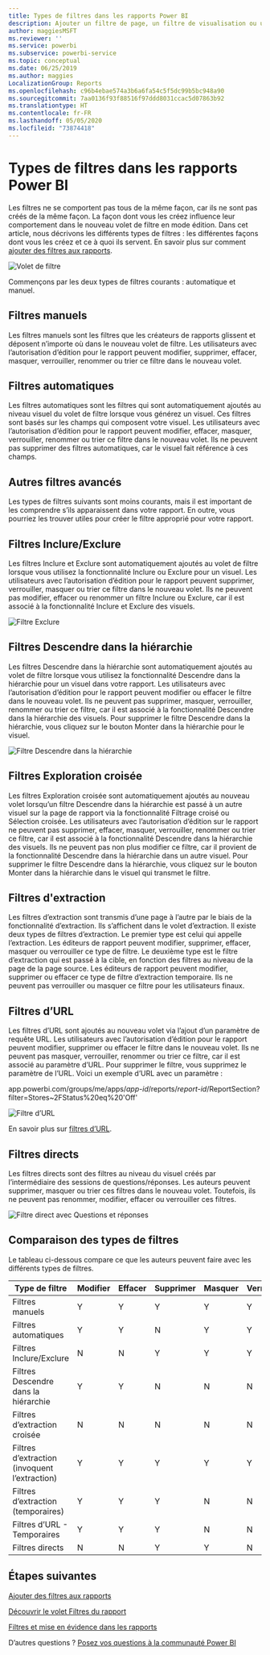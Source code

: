 ```yaml
---
title: Types de filtres dans les rapports Power BI
description: Ajouter un filtre de page, un filtre de visualisation ou un filtre de rapport à un rapport dans Power BI
author: maggiesMSFT
ms.reviewer: ''
ms.service: powerbi
ms.subservice: powerbi-service
ms.topic: conceptual
ms.date: 06/25/2019
ms.author: maggies
LocalizationGroup: Reports
ms.openlocfilehash: c96b4ebae574a3b6a6fa54c5f5dc99b5bc948a90
ms.sourcegitcommit: 7aa0136f93f88516f97ddd8031ccac5d07863b92
ms.translationtype: HT
ms.contentlocale: fr-FR
ms.lasthandoff: 05/05/2020
ms.locfileid: "73874418"
---
```

# <a name="types-of-filters-in-power-bi-reports"></a>Types de filtres dans les rapports Power BI

Les filtres ne se comportent pas tous de la même façon, car ils ne sont pas créés de la même façon. La façon dont vous les créez influence leur comportement dans le nouveau volet de filtre en mode édition. Dans cet article, nous décrivons les différents types de filtres : les différentes façons dont vous les créez et ce à quoi ils servent. En savoir plus sur comment [ajouter des filtres aux rapports](power-bi-report-add-filter.md). 

![Volet de filtre](media/power-bi-report-filter-types/power-bi-filter-pane.png)

Commençons par les deux types de filtres courants : automatique et manuel.

## <a name="manual-filters"></a>Filtres manuels 

Les filtres manuels sont les filtres que les créateurs de rapports glissent et déposent n’importe où dans le nouveau volet de filtre. Les utilisateurs avec l’autorisation d’édition pour le rapport peuvent modifier, supprimer, effacer, masquer, verrouiller, renommer ou trier ce filtre dans le nouveau volet.

## <a name="automatic-filters"></a>Filtres automatiques 

Les filtres automatiques sont les filtres qui sont automatiquement ajoutés au niveau visuel du volet de filtre lorsque vous générez un visuel. Ces filtres sont basés sur les champs qui composent votre visuel. Les utilisateurs avec l’autorisation d’édition pour le rapport peuvent modifier, effacer, masquer, verrouiller, renommer ou trier ce filtre dans le nouveau volet. Ils ne peuvent pas supprimer des filtres automatiques, car le visuel fait référence à ces champs.

## <a name="more-advanced-filters"></a>Autres filtres avancés

Les types de filtres suivants sont moins courants, mais il est important de les comprendre s’ils apparaissent dans votre rapport. En outre, vous pourriez les trouver utiles pour créer le filtre approprié pour votre rapport.

## <a name="include-and-exclude-filters"></a>Filtres Inclure/Exclure

Les filtres Inclure et Exclure sont automatiquement ajoutés au volet de filtre lorsque vous utilisez la fonctionnalité Inclure ou Exclure pour un visuel. Les utilisateurs avec l’autorisation d’édition pour le rapport peuvent supprimer, verrouiller, masquer ou trier ce filtre dans le nouveau volet. Ils ne peuvent pas modifier, effacer ou renommer un filtre Inclure ou Exclure, car il est associé à la fonctionnalité Inclure et Exclure des visuels.

![Filtre Exclure](media/power-bi-report-filter-types/power-bi-filters-exclude.png)

## <a name="drill-down-filters"></a>Filtres Descendre dans la hiérarchie

Les filtres Descendre dans la hiérarchie sont automatiquement ajoutés au volet de filtre lorsque vous utilisez la fonctionnalité Descendre dans la hiérarchie pour un visuel dans votre rapport. Les utilisateurs avec l’autorisation d’édition pour le rapport peuvent modifier ou effacer le filtre dans le nouveau volet. Ils ne peuvent pas supprimer, masquer, verrouiller, renommer ou trier ce filtre, car il est associé à la fonctionnalité Descendre dans la hiérarchie des visuels. Pour supprimer le filtre Descendre dans la hiérarchie, vous cliquez sur le bouton Monter dans la hiérarchie pour le visuel.

![Filtre Descendre dans la hiérarchie](media/power-bi-report-filter-types/power-bi-filters-drill-down.png)

## <a name="cross-drill-filters"></a>Filtres Exploration croisée

Les filtres Exploration croisée sont automatiquement ajoutés au nouveau volet lorsqu’un filtre Descendre dans la hiérarchie est passé à un autre visuel sur la page de rapport via la fonctionnalité Filtrage croisé ou Sélection croisée. Les utilisateurs avec l’autorisation d’édition sur le rapport ne peuvent pas supprimer, effacer, masquer, verrouiller, renommer ou trier ce filtre, car il est associé à la fonctionnalité Descendre dans la hiérarchie des visuels. Ils ne peuvent pas non plus modifier ce filtre, car il provient de la fonctionnalité Descendre dans la hiérarchie dans un autre visuel. Pour supprimer le filtre Descendre dans la hiérarchie, vous cliquez sur le bouton Monter dans la hiérarchie dans le visuel qui transmet le filtre.

## <a name="drillthrough-filters"></a>Filtres d'extraction

Les filtres d’extraction sont transmis d’une page à l’autre par le biais de la fonctionnalité d’extraction. Ils s’affichent dans le volet d’extraction. Il existe deux types de filtres d’extraction. Le premier type est celui qui appelle l’extraction. Les éditeurs de rapport peuvent modifier, supprimer, effacer, masquer ou verrouiller ce type de filtre. Le deuxième type est le filtre d’extraction qui est passé à la cible, en fonction des filtres au niveau de la page de la page source. Les éditeurs de rapport peuvent modifier, supprimer ou effacer ce type de filtre d’extraction temporaire. Ils ne peuvent pas verrouiller ou masquer ce filtre pour les utilisateurs finaux.

## <a name="url-filters"></a>Filtres d’URL

Les filtres d’URL sont ajoutés au nouveau volet via l’ajout d’un paramètre de requête URL. Les utilisateurs avec l’autorisation d’édition pour le rapport peuvent modifier, supprimer ou effacer le filtre dans le nouveau volet. Ils ne peuvent pas masquer, verrouiller, renommer ou trier ce filtre, car il est associé au paramètre d’URL. Pour supprimer le filtre, vous supprimez le paramètre de l’URL. Voici un exemple d’URL avec un paramètre :

app.powerbi.com/groups/me/apps/*app-id*/reports/*report-id*/ReportSection?filter=Stores~2FStatus%20eq%20'Off'

![Filtre d’URL](media/power-bi-report-filter-types/power-bi-filter-url.png)

En savoir plus sur [filtres d’URL](service-url-filters.md).

## <a name="pass-through-filters"></a>Filtres directs

Les filtres directs sont des filtres au niveau du visuel créés par l’intermédiaire des sessions de questions/réponses. Les auteurs peuvent supprimer, masquer ou trier ces filtres dans le nouveau volet. Toutefois, ils ne peuvent pas renommer, modifier, effacer ou verrouiller ces filtres.

![Filtre direct avec Questions et réponses](media/power-bi-report-filter-types/power-bi-filters-qna.png)

## <a name="comparing-filter-types"></a>Comparaison des types de filtres

Le tableau ci-dessous compare ce que les auteurs peuvent faire avec les différents types de filtres.

| Type de filtre | Modifier | Effacer | Supprimer | Masquer | Verrouiller | Trier | Renommer |
|----|----|----|----|----|----|----|----|
| Filtres manuels | Y | Y | Y | Y | Y | Y | Y |
| Filtres automatiques | Y | Y | N | Y | Y | Y | Y |
| Filtres Inclure/Exclure | N | N | Y | Y | Y | Y | N |
| Filtres Descendre dans la hiérarchie | Y | Y | N | N | N | N | N |
| Filtres d’extraction croisée | N | N | N | N | N | N | N |
| Filtres d’extraction (invoquent l’extraction) | Y | Y | Y | Y | Y | N | N |
| Filtres d’extraction (temporaires) | Y | Y | Y | N | N | N | N |
| Filtres d’URL - Temporaires | Y | Y | Y | N | N | N | N |
| Filtres directs | N | N | Y | Y | N | Y | N |



## <a name="next-steps"></a>Étapes suivantes

[Ajouter des filtres aux rapports](power-bi-report-add-filter.md)

[Découvrir le volet Filtres du rapport](consumer/end-user-report-filter.md)

[Filtres et mise en évidence dans les rapports](power-bi-reports-filters-and-highlighting.md)

D’autres questions ? [Posez vos questions à la communauté Power BI](https://community.powerbi.com/)

